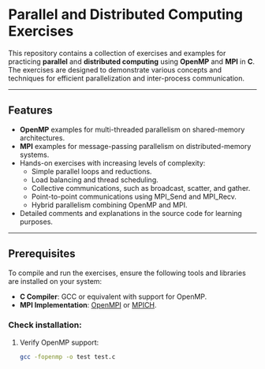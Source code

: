 # Parallel and Distributed Computing Exercises

This repository contains a collection of exercises and examples for practicing **parallel** and **distributed computing** using **OpenMP** and **MPI** in **C**.  
The exercises are designed to demonstrate various concepts and techniques for efficient parallelization and inter-process communication.

---

## Features

- **OpenMP** examples for multi-threaded parallelism on shared-memory architectures.
- **MPI** examples for message-passing parallelism on distributed-memory systems.
- Hands-on exercises with increasing levels of complexity:
  - Simple parallel loops and reductions.
  - Load balancing and thread scheduling.
  - Collective communications, such as broadcast, scatter, and gather.
  - Point-to-point communications using MPI_Send and MPI_Recv.
  - Hybrid parallelism combining OpenMP and MPI.
- Detailed comments and explanations in the source code for learning purposes.

---

## Prerequisites

To compile and run the exercises, ensure the following tools and libraries are installed on your system:

- **C Compiler**: GCC or equivalent with support for OpenMP.
- **MPI Implementation**: [OpenMPI](https://www.open-mpi.org/) or [MPICH](https://www.mpich.org/).

### Check installation:

1. Verify OpenMP support:
   ```bash
   gcc -fopenmp -o test test.c
